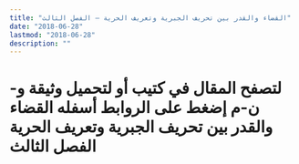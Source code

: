 ```yaml
---
title: "القضاء والقدر بين تحريف الجبرية وتعريف الحرية – الفصل الثالث"
date: "2018-06-28"
lastmod: "2018-06-28"
description: ""
---
```

# **لتصفح المقال في كتيب أو لتحميل وثيقة و-ن-م إضغط على الروابط أسفله** **القضاء والقدر بين تحريف الجبرية وتعريف الحرية الفصل الثالث**

###
